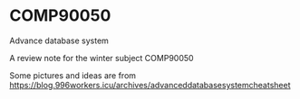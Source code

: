 # COMP90050
Advance database system

A review note for the winter subject COMP90050

Some pictures and ideas are from https://blog.996workers.icu/archives/advanceddatabasesystemcheatsheet
